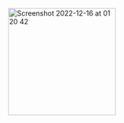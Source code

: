 <img width="219" alt="Screenshot 2022-12-16 at 01 20 42" src="https://user-images.githubusercontent.com/35616113/208000453-64bd0719-8364-4675-baf2-1fd0673485f4.png">
